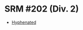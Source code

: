 # SRM #202 (Div. 2)

* [Hyphenated][]

[Hyphenated]: http://community.topcoder.com/stat?c=problem_statement&pm=1911&rd=5848
